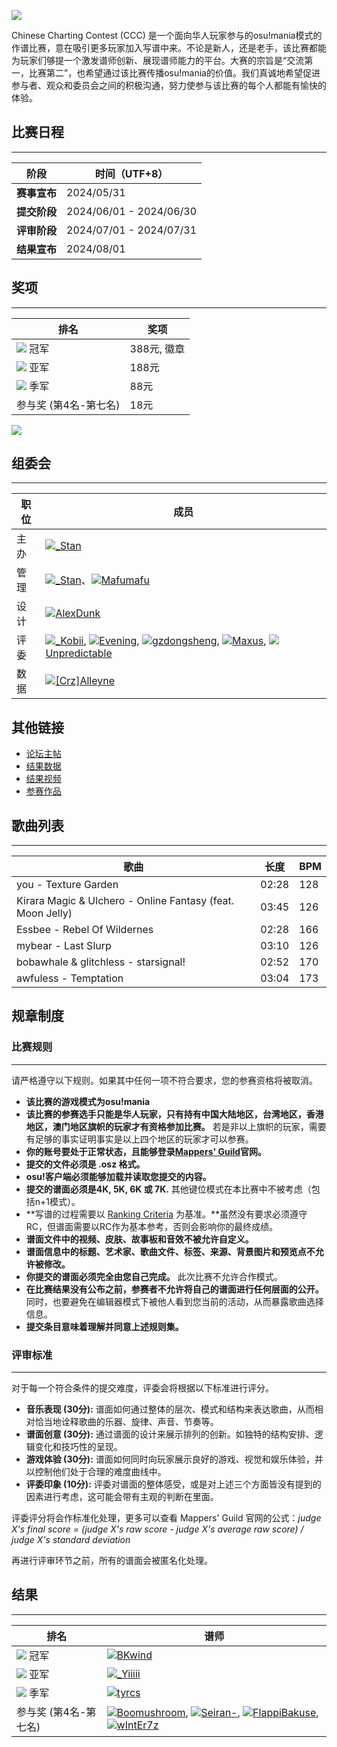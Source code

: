 ![](https://s2.loli.net/2024/08/01/kNzWO7H6tybGIeS.png)

Chinese Charting Contest (CCC) 是一个面向华人玩家参与的osu!mania模式的作谱比赛，意在吸引更多玩家加入写谱中来。不论是新人，还是老手，该比赛都能为玩家们够提一个激发谱师创新、展现谱师能力的平台。大赛的宗旨是“交流第一，比赛第二”，也希望通过该比赛传播osu!mania的价值。我们真诚地希望促进参与者、观众和委员会之间的积极沟通，努力使参与该比赛的每个人都能有愉快的体验。

## 比赛日程
---
| 阶段 | 时间（UTF+8） |
| ---- | ------------- |
| **赛事宣布** | 2024/05/31 |
| **提交阶段** | 2024/06/01 - 2024/06/30 |
| **评审阶段** | 2024/07/01 - 2024/07/31 |
| **结果宣布** | 2024/08/01 |

## 奖项
---
| 排名	| 奖项 |
| -------	| -------- |
| ![](https://i.ppy.sh/c8447c5ce37eaa34ed393f537dda8099a4c5e161/68747470733a2f2f6f73752e7070792e73682f77696b692f696d616765732f7368617265642f63726f776e2d676f6c642e706e67) 冠军 | 388元, 徽章 |
| ![](https://i.ppy.sh/d076465cfe8cbc9a6911417496c8a21efa7838c3/68747470733a2f2f6f73752e7070792e73682f77696b692f696d616765732f7368617265642f63726f776e2d73696c7665722e706e67) 亚军 | 188元 |
| ![](https://i.ppy.sh/b582c7211024aa1bbd35b1d75e4778b0bdf08836/68747470733a2f2f6f73752e7070792e73682f77696b692f696d616765732f7368617265642f63726f776e2d62726f6e7a652e706e67) 季军 | 88元 |
| 参与奖 (第4名-第七名) | 18元 |

![](https://assets.ppy.sh/profile-badges/CCC2024-winner.png)

## 组委会
---
| 职位 | 成员 |
| -------- | --------- |
| 主办 | ![](https://s.ppy.sh/images/flags/cn.gif)[\_Stan](https://osu.ppy.sh/users/1653229) |
| 管理 | ![](https://s.ppy.sh/images/flags/cn.gif)[\_Stan](https://osu.ppy.sh/users/1653229)、![](https://s.ppy.sh/images/flags/cn.gif)[Mafumafu](https://osu.ppy.sh/users/3076909) |
| 设计 | ![](https://s.ppy.sh/images/flags/cn.gif)[AlexDunk](https://osu.ppy.sh/users/9194799) |
| 评委 | ![](https://s.ppy.sh/images/flags/my.gif)[\_Kobii](https://osu.ppy.sh/users/6209713), ![](https://s.ppy.sh/images/flags/sg.gif)[Evening](https://osu.ppy.sh/users/2193881), ![](https://s.ppy.sh/images/flags/cn.gif)[gzdongsheng](https://osu.ppy.sh/users/8660315), ![](https://s.ppy.sh/images/flags/id.gif)[Maxus](https://osu.ppy.sh/users/4335785), ![](https://s.ppy.sh/images/flags/us.gif)[Unpredictable](https://osu.ppy.sh/users/7560872)|
| 数据 | ![](https://s.ppy.sh/images/flags/cn.gif)[\[Crz\]Alleyne](https://osu.ppy.sh/users/11279273) |

## 其他链接
- [论坛主帖](https://osu.ppy.sh/community/forums/topics/1928815)
- [结果数据](https://mappersguild.com/contests/results?contest=66026a8aa8c1495bcfbd23ea)
- [结果视频](https://www.bilibili.com/video/BV1ZFv4enEiY/)
- [参赛作品](https://drive.google.com/file/d/1IKg5NHqRxiqNuqAFSiq8rDMO-ADarGZX/view?usp=sharing)

## 歌曲列表
---
| 歌曲 | 长度 | BPM |
| ---- | ------ | --- |
| you - Texture Garden | 02:28 | 128 |
| Kirara Magic & Ulchero - Online Fantasy (feat. Moon Jelly) | 03:45 | 126 |
| Essbee - Rebel Of Wildernes | 02:28 | 166 |
| mybear - Last Slurp | 03:10 | 126 |
| bobawhale & glitchless - starsignal! | 02:52 | 170 |
| awfuless - Temptation |  03:04 | 173 |

## 规章制度
### 比赛规则
---
请严格遵守以下规则。如果其中任何一项不符合要求，您的参赛资格将被取消。

- **该比赛的游戏模式为osu!mania**
- **该比赛的参赛选手只能是华人玩家，只有持有中国大陆地区，台湾地区，香港地区，澳门地区旗帜的玩家才有资格参加比赛。** 若是非以上旗帜的玩家，需要有足够的事实证明事实是以上四个地区的玩家才可以参赛。
- **你的账号要处于正常状态，且能够登录[Mappers' Guild](https://mappersguild.com)官网。**
- **提交的文件必须是 .osz 格式。**
- **osu!客户端必须能够加载并读取您提交的内容。**
- **提交的谱面必须是4K, 5K, 6K 或 7K.** 其他键位模式在本比赛中不被考虑（包括n+1模式）。
- **写谱的过程需要以 [Ranking Criteria](https://osu.ppy.sh/wiki/en/Ranking_criteria/osu%21mania) 为基准。**虽然没有要求必须遵守RC，但谱面需要以RC作为基本参考，否则会影响你的最终成绩。
- **谱面文件中的视频、皮肤、故事板和音效不被允许自定义。**
- **谱面信息中的标题、艺术家、歌曲文件、标签、来源、背景图片和预览点不允许被修改。**
- **你提交的谱面必须完全由您自己完成。** 此次比赛不允许合作模式。
- **在比赛结果没有公布之前，参赛者不允许将自己的谱面进行任何层面的公开。** 同时，也要避免在编辑器模式下被他人看到您当前的活动，从而暴露歌曲选择信息。
- **提交条目意味着理解并同意上述规则集。**

### 评审标准
---
对于每一个符合条件的提交难度，评委会将根据以下标准进行评分。

- **音乐表现 (30分):** 谱面如何通过整体的层次、模式和结构来表达歌曲，从而相对恰当地诠释歌曲的乐器、旋律、声音、节奏等。
- **谱面创意 (30分):** 通过谱面的设计来展示排列的创新。如独特的结构安排、逻辑变化和技巧性的呈现。
- **游戏体验 (30分):** 谱面如何同时向玩家展示良好的游戏、视觉和娱乐体验，并以控制他们处于合理的难度曲线中。
- **评委印象 (10分):** 评委对谱面的整体感受，或是对上述三个方面皆没有提到的因素进行考虑，这可能会带有主观的判断在里面。

评委评分将会作标准化处理，更多可以查看 Mappers' Guild 官网的公式：*judge X's final score = (judge X's raw score - judge X's average raw score) / judge X's standard deviation*

再进行评审环节之前，所有的谱面会被匿名化处理。

## 结果
---
| 排名 | 谱师 |
| ----- | ------ |
| ![](https://i.ppy.sh/c8447c5ce37eaa34ed393f537dda8099a4c5e161/68747470733a2f2f6f73752e7070792e73682f77696b692f696d616765732f7368617265642f63726f776e2d676f6c642e706e67) 冠军 |![](https://s.ppy.sh/images/flags/cn.gif)[BKwind](https://osu.ppy.sh/users/8900975)|
| ![](https://i.ppy.sh/d076465cfe8cbc9a6911417496c8a21efa7838c3/68747470733a2f2f6f73752e7070792e73682f77696b692f696d616765732f7368617265642f63726f776e2d73696c7665722e706e67) 亚军 |![](https://s.ppy.sh/images/flags/cn.gif)[\_Yiiiii](https://osu.ppy.sh/users/6066359)|
| ![](https://i.ppy.sh/b582c7211024aa1bbd35b1d75e4778b0bdf08836/68747470733a2f2f6f73752e7070792e73682f77696b692f696d616765732f7368617265642f63726f776e2d62726f6e7a652e706e67) 季军 |![](https://s.ppy.sh/images/flags/cn.gif)[tyrcs](https://osu.ppy.sh/users/13026904)|
| 参与奖 (第4名-第七名) |![](https://s.ppy.sh/images/flags/cn.gif)[Boomushroom](https://osu.ppy.sh/users/10588550), ![](https://s.ppy.sh/images/flags/cn.gif)[Seiran-](https://osu.ppy.sh/users/14351534), ![](https://s.ppy.sh/images/flags/ru.gif)[FlappiBakuse](https://osu.ppy.sh/users/11724295), ![](https://s.ppy.sh/images/flags/cn.gif)[wIntEr7z](https://osu.ppy.sh/users/16509588)|
